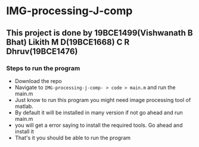 # IMG-processing-J-comp

## This project is done by 19BCE1499(Vishwanath B Bhat)  Likith M D(19BCE1668)  C R Dhruv(19BCE1476)

### Steps to run the program
* Download the repo
* Navigate to ```IMG-processing-j-comp- > code > main.m``` and run the main.m
* Just know to run this program you might need image processing tool of matlab. 
* By default it will be installed in many version if not go ahead and run main.m 
* you will get a error saying to install the required tools. Go ahead and install it 
* That's it you should be able to run the program



